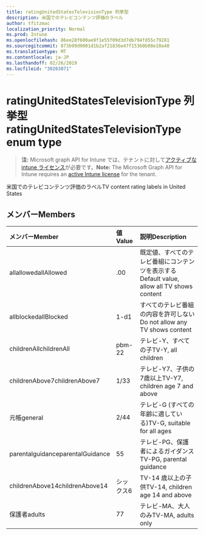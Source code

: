 ```yaml
---
title: ratingUnitedStatesTelevisionType 列挙型
description: 米国でのテレビコンテンツ評価のラベル
author: tfitzmac
localization_priority: Normal
ms.prod: Intune
ms.openlocfilehash: 86ee28f600ae9f1e55f09d3d7db794fd55c79281
ms.sourcegitcommit: 873b99d9001d1b2af21836e47f15360b08e10a40
ms.translationtype: MT
ms.contentlocale: ja-JP
ms.lasthandoff: 02/26/2019
ms.locfileid: "30263071"
---
```

# <a name="ratingunitedstatestelevisiontype-enum-type"></a><span data-ttu-id="9d067-103">ratingUnitedStatesTelevisionType 列挙型</span><span class="sxs-lookup"><span data-stu-id="9d067-103">ratingUnitedStatesTelevisionType enum type</span></span>

> <span data-ttu-id="9d067-104">**注:** Microsoft graph API for Intune では、テナントに対して[アクティブな intune ライセンス](https://go.microsoft.com/fwlink/?linkid=839381)が必要です。</span><span class="sxs-lookup"><span data-stu-id="9d067-104">**Note:** The Microsoft Graph API for Intune requires an [active Intune license](https://go.microsoft.com/fwlink/?linkid=839381) for the tenant.</span></span>

<span data-ttu-id="9d067-105">米国でのテレビコンテンツ評価のラベル</span><span class="sxs-lookup"><span data-stu-id="9d067-105">TV content rating labels in United States</span></span>

## <a name="members"></a><span data-ttu-id="9d067-106">メンバー</span><span class="sxs-lookup"><span data-stu-id="9d067-106">Members</span></span>
|<span data-ttu-id="9d067-107">メンバー</span><span class="sxs-lookup"><span data-stu-id="9d067-107">Member</span></span>|<span data-ttu-id="9d067-108">値</span><span class="sxs-lookup"><span data-stu-id="9d067-108">Value</span></span>|<span data-ttu-id="9d067-109">説明</span><span class="sxs-lookup"><span data-stu-id="9d067-109">Description</span></span>|
|:---|:---|:---|
|<span data-ttu-id="9d067-110">allallowed</span><span class="sxs-lookup"><span data-stu-id="9d067-110">allAllowed</span></span>|<span data-ttu-id="9d067-111">.0</span><span class="sxs-lookup"><span data-stu-id="9d067-111">0</span></span>|<span data-ttu-id="9d067-112">既定値、すべてのテレビ番組にコンテンツを表示する</span><span class="sxs-lookup"><span data-stu-id="9d067-112">Default value, allow all TV shows content</span></span>|
|<span data-ttu-id="9d067-113">allblocked</span><span class="sxs-lookup"><span data-stu-id="9d067-113">allBlocked</span></span>|<span data-ttu-id="9d067-114">1-d</span><span class="sxs-lookup"><span data-stu-id="9d067-114">1</span></span>|<span data-ttu-id="9d067-115">すべてのテレビ番組の内容を許可しない</span><span class="sxs-lookup"><span data-stu-id="9d067-115">Do not allow any TV shows content</span></span>|
|<span data-ttu-id="9d067-116">childrenAll</span><span class="sxs-lookup"><span data-stu-id="9d067-116">childrenAll</span></span>|<span data-ttu-id="9d067-117">pbm-2</span><span class="sxs-lookup"><span data-stu-id="9d067-117">2</span></span>|<span data-ttu-id="9d067-118">テレビ-Y、すべての子</span><span class="sxs-lookup"><span data-stu-id="9d067-118">TV-Y, all children</span></span>|
|<span data-ttu-id="9d067-119">childrenAbove7</span><span class="sxs-lookup"><span data-stu-id="9d067-119">childrenAbove7</span></span>|<span data-ttu-id="9d067-120">1/3</span><span class="sxs-lookup"><span data-stu-id="9d067-120">3</span></span>|<span data-ttu-id="9d067-121">テレビ-Y7、子供の7歳以上</span><span class="sxs-lookup"><span data-stu-id="9d067-121">TV-Y7, children age 7 and above</span></span>|
|<span data-ttu-id="9d067-122">元帳</span><span class="sxs-lookup"><span data-stu-id="9d067-122">general</span></span>|<span data-ttu-id="9d067-123">2/4</span><span class="sxs-lookup"><span data-stu-id="9d067-123">4</span></span>|<span data-ttu-id="9d067-124">テレビ-G (すべての年齢に適している)</span><span class="sxs-lookup"><span data-stu-id="9d067-124">TV-G, suitable for all ages</span></span>|
|<span data-ttu-id="9d067-125">parentalguidance</span><span class="sxs-lookup"><span data-stu-id="9d067-125">parentalGuidance</span></span>|<span data-ttu-id="9d067-126">5</span><span class="sxs-lookup"><span data-stu-id="9d067-126">5</span></span>|<span data-ttu-id="9d067-127">テレビ-PG、保護者によるガイダンス</span><span class="sxs-lookup"><span data-stu-id="9d067-127">TV-PG, parental guidance</span></span>|
|<span data-ttu-id="9d067-128">childrenAbove14</span><span class="sxs-lookup"><span data-stu-id="9d067-128">childrenAbove14</span></span>|<span data-ttu-id="9d067-129">シックス</span><span class="sxs-lookup"><span data-stu-id="9d067-129">6</span></span>|<span data-ttu-id="9d067-130">TV-14 歳以上の子供</span><span class="sxs-lookup"><span data-stu-id="9d067-130">TV-14, children age 14 and above</span></span>|
|<span data-ttu-id="9d067-131">保護者</span><span class="sxs-lookup"><span data-stu-id="9d067-131">adults</span></span>|<span data-ttu-id="9d067-132">7</span><span class="sxs-lookup"><span data-stu-id="9d067-132">7</span></span>|<span data-ttu-id="9d067-133">テレビ-MA、大人のみ</span><span class="sxs-lookup"><span data-stu-id="9d067-133">TV-MA, adults only</span></span>|



